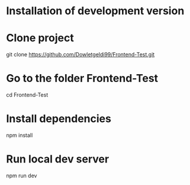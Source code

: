 # Installation of development version

# Clone project
git clone https://github.com/Dowletgeldi99/Frontend-Test.git

# Go to the folder Frontend-Test
cd Frontend-Test

# Install dependencies
npm install

# Run local dev server
npm run dev
